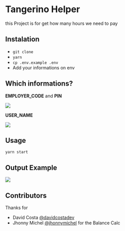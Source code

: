 # Tangerino Helper

this Project is for get how many hours we need to pay


## Instalation

- `git clone`
- `yarn`
- `cp .env.example .env`
- Add your informations on env

## Which informations?

**EMPLOYER_CODE** and **PIN**

<img src="https://github.com/davidcostadev/tangerinohelper/raw/master/assets/info-1.png" />

**USER_NAME**

<img src="https://github.com/davidcostadev/tangerinohelper/raw/master/assets/info-1.png" />


## Usage

`yarn start`

## Output Example

<img src="https://github.com/davidcostadev/tangerinohelper/raw/master/assets/output.gif" />


## Contributors

Thanks for

- David Costa [@davidcostadev](https://github.com/davidcostadev)
- Jhonny Michel [@jhonnymichel](https://github.com/jhonnymichel) for the Balance Calc
